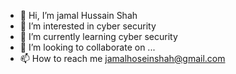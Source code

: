 - 👋 Hi, I’m jamal Hussain Shah
- 👀 I’m interested in cyber security
- 🌱 I’m currently learning cyber security
- 💞️ I’m looking to collaborate on ...
- 📫 How to reach me jamalhoseinshah@gmail.com

<!---
Jamal Hussain Shah is a ✨ special ✨ repository because its `README.md` (this file) appears on your GitHub profile.
You can click the Preview link to take a look at your changes.
--->
